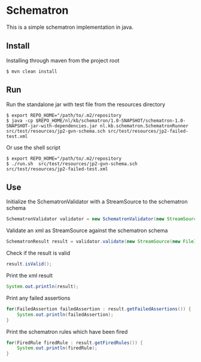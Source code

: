 # Schematron


This is a simple schematron implementation in java.

## Install

Installing through maven from the project root

	$ mvn clean install

## Run

Run the standalone jar with test file from the resources directory

```
$ export REPO_HOME="/path/to/.m2/repository
$ java -cp $REPO_HOME/nl/kb/schematron/1.0-SNAPSHOT/schematron-1.0-SNAPSHOT-jar-with-dependencies.jar nl.kb.schematron.SchematronRunner src/test/resources/jp2-gvn-schema.sch src/test/resources/jp2-failed-test.xml
```

Or use the shell script

```
$ export REPO_HOME="/path/to/.m2/repository
$ ./run.sh  src/test/resources/jp2-gvn-schema.sch src/test/resources/jp2-failed-test.xml
```

## Use

Initialize the SchematronValidator with a StreamSource to the schematron schema

```java
SchematronValidator validator = new SchematronValidator(new StreamSource(new FileInputStream("path/to/schema.sch")));
```

Validate an xml as StreamSource against the schematron schema

```java
SchematronResult result = validator.validate(new StreamSource(new FileInputStream("path/to/file.xml")));
```

Check if the result is valid

```java
result.isValid();
```

Print the xml result

```java
System.out.println(result);
```

Print any failed assertions

```java
for(FailedAssertion failedAssertion : result.getFailedAssertions()) {
	System.out.println(failedAssertion);
}
```

Print the schematron rules which have been fired

```java
for(FiredRule firedRule : result.getFiredRules()) {
	System.out.println(firedRule);
}
```
